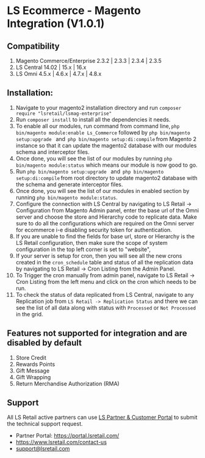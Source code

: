 # LS Ecommerce - Magento Integration (V1.0.1)

## Compatibility
1. Magento Commerce/Enterprise 2.3.2 | 2.3.3 | 2.3.4 | 2.3.5
2. LS Central 14.02 | 15.x | 16.x
3. LS Omni 4.5.x | 4.6.x | 4.7.x | 4.8.x

## Installation:

1. Navigate to your magento2 installation directory and run `composer require "lsretail/lsmag-enterprise"`
2. Run `composer install` to install all the dependencies it needs.
3. To enable all our modules, run command from command line, `php bin/magento module:enable Ls_Commerce`
followed by `php bin/magento setup:upgrade ` and  `php bin/magento setup:di:compile` from Magento 2 instance so that it can update the magento2 database with our modules schema and interceptor files.
4. Once done, you will see the list of our modules by running `php bin/magento module:status` which means our module is now good to go.
5. Run `php bin/magento setup:upgrade ` and  `php bin/magento setup:di:compile` from root directory to update magento2 database with the schema and generate interceptor files.
6. Once done, you will see the list of our modules in enabled section by running `php bin/magento module:status`.
7. Configure the connection with LS Central by navigating to LS Retail -> Configuration from Magento Admin panel, enter the base url of the Omni server and choose the store and Hierarchy code to replicate data. Make sure to do all the configurations which are required on the Omni server for ecommerce i-e disabling security token for authentication.
8. If you are unable to find the fields for base url, store or Hierarchy is the LS Retail configuration, then make sure the scope of system configuration in the top left corner is set to "website",
9. If your server is setup for cron, then you will see all the new crons created in the `cron_schedule` table and status of all the replication data by navigating to LS Retail -> Cron Listing from the Admin Panel.
10. To Trigger the cron manually from admin panel, navigate to LS Retail -> Cron Listing from the left menu and click on the cron which needs to be run.
11. To check the status of data replicated from LS Central, navigate to any Replication job from `LS Retail -> Replication Status` and there we can see the list of all data along with status with `Processed` or `Not Processed` in the grid.

## Features not supported for integration and are disabled by default
1. Store Credit
2. Rewards Points
3. Gift Message
4. Gift Wrapping
5. Return Merchandise Authorization (RMA)

## Support
All LS Retail active partners can use [ LS Partner & Customer Portal](https://portal.lsretail.com/ "LS Retail Partner & Customer Portal") to submit the technical support request.

- Partner Portal: https://portal.lsretail.com/
- https://www.lsretail.com/contact-us
- support@lsretail.com
